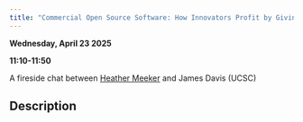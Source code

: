 ```yaml
---
title: "Commercial Open Source Software: How Innovators Profit by Giving Software Away"
---
```


**Wednesday, April 23 2025**

**11:10-11:50**

A fireside chat between [Heather Meeker](../speakers/heather-meeker.md) and James Davis (UCSC)

## Description
